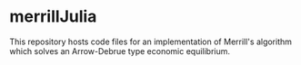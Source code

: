 # merrillJulia

This repository hosts code files for an implementation of Merrill's algorithm which solves an Arrow-Debrue type economic equilibrium.

